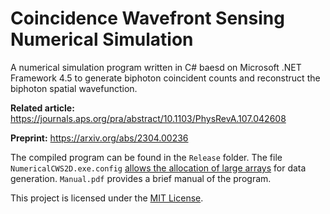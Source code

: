 # Coincidence Wavefront Sensing Numerical Simulation
A numerical simulation program written in C\# baesd on Microsoft .NET Framework 4.5 to generate biphoton coincident counts and reconstruct the biphoton spatial wavefunction.

**Related article:** https://journals.aps.org/pra/abstract/10.1103/PhysRevA.107.042608

**Preprint:** https://arxiv.org/abs/2304.00236

The compiled program can be found in the `Release` folder. The file `NumericalCWS2D.exe.config` [allows the allocation of large arrays](https://learn.microsoft.com/en-us/dotnet/framework/configure-apps/file-schema/runtime/gcallowverylargeobjects-element) for data generation. `Manual.pdf` provides a brief manual of the program.

This project is licensed under the [MIT License](./LICENCE).
